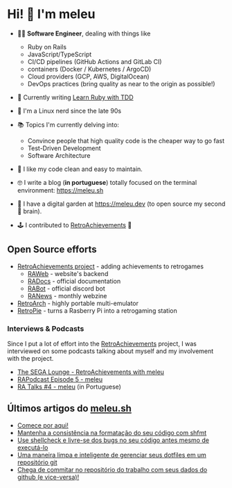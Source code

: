 # Hi! 👋 I'm meleu

- 🧑‍💻 **Software Engineer**, dealing with things like
    - Ruby on Rails
    - JavaScript/TypeScript
    - CI/CD pipelines (GitHub Actions and GitLab CI)
    - containers (Docker / Kubernetes / ArgoCD)
    - Cloud providers (GCP, AWS, DigitalOcean)
    - DevOps practices (bring quality as near to the origin as possible!)

- 📝 Currently writing [Learn Ruby with TDD](https://tdd-ruby.gitbook.io/)

- 🐧 I'm a Linux nerd since the late 90s

- 📚 Topics I'm currently delving into:
    - Convince people that high quality code is the cheaper way to go fast
    - Test-Driven Development
    - Software Architecture

- 🧼 I like my code clean and easy to maintain.

- 🤓 I write a blog (**in portuguese**) totally focused on the terminal environment: <https://meleu.sh>

- 🌱 I have a digital garden at <https://meleu.dev> (to open source my second 🧠 brain).

- 🕹️ I contributed to [RetroAchievements](https://retroachievements.org/) 👾

## Open Source efforts

- [RetroAchievements project](https://retroachievements.org/) - adding achievements to retrogames
    - [RAWeb](https://github.com/RetroAchievements/RAWeb/commits/master?author=meleu) - website's backend
    - [RADocs](https://docs.retroachievements.org/) - official documentation
    - [RABot](https://github.com/RetroAchievements/RABot/commits/master?author=meleu) - official discord bot
    - [RANews](https://github.com/RetroAchievements/RANews/commits/master?author=meleu) - monthly webzine
- [RetroArch](https://github.com/libretro/RetroArch/commits/master?author=meleu) - highly portable multi-emulator
- [RetroPie](https://github.com/RetroPie/RetroPie-Setup/commits/master?author=meleu) - turns a Rasberry Pi into a retrogaming station

### Interviews & Podcasts

Since I put a lot of effort into the [RetroAchievements](https://retroachievements.org) project, I was interviewed on some podcasts talking about myself and my involvement with the project.

- [The SEGA Lounge - RetroAchievements with meleu](https://www.thesegalounge.com/133-retroachievements/)
- [RAPodcast Episode 5 - meleu](https://youtu.be/49vgbPt9MWA)
- [RA Talks \#4 - meleu](https://youtu.be/XtXbugukhAU) (in Portuguese)


## Últimos artigos do [meleu.sh](https://meleu.sh/)

<!-- BLOG-POST-LIST:START -->
- [Comece por aqui!](https://meleu.sh/comeco/)
- [Mantenha a consistência na formatação do seu código com shfmt](https://meleu.sh/shfmt/)
- [Use shellcheck e livre-se dos bugs no seu código antes mesmo de executá-lo](https://meleu.sh/shellcheck/)
- [Uma maneira limpa e inteligente de gerenciar seus dotfiles em um repositório git](https://meleu.sh/dotfiles/)
- [Chega de commitar no repositório do trabalho com seus dados do github &lpar;e vice-versa&rpar;!](https://meleu.sh/git-multiconfig/)
<!-- BLOG-POST-LIST:END -->

